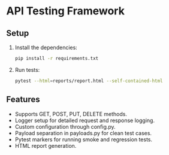 
# API Testing Framework

## Setup

1. Install the dependencies:
   ```bash
   pip install -r requirements.txt
   ```

2. Run tests:
   ```bash
   pytest --html=reports/report.html --self-contained-html
   ```

## Features
- Supports GET, POST, PUT, DELETE methods.
- Logger setup for detailed request and response logging.
- Custom configuration through config.py.
- Payload separation in payloads.py for clean test cases.
- Pytest markers for running smoke and regression tests.
- HTML report generation.
